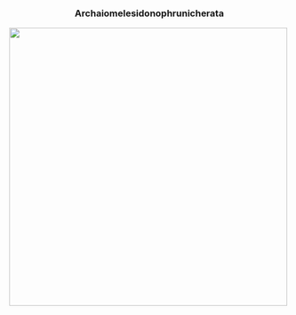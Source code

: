 ### <center> Archaiomelesidonophrunicherata </center>
<div style="align: center">
<img src="https://pic.imgdb.cn/item/615f2dce2ab3f51d91c2ae8a.jpg" width="500" height="500">
</div>
